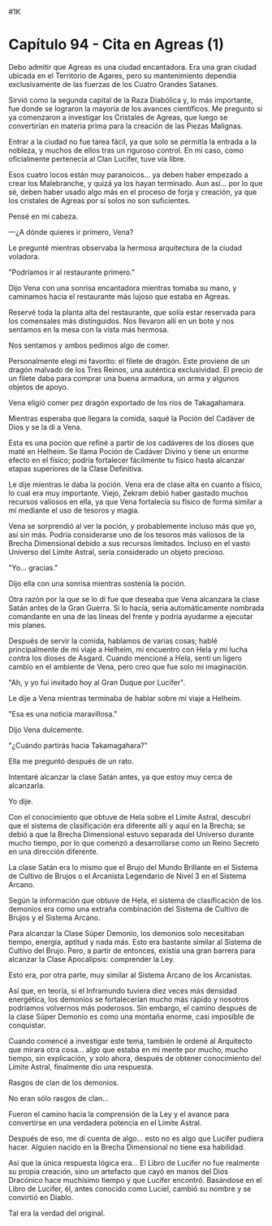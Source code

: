 
#1K 

# Capítulo 94 - Cita en Agreas (1)


Debo admitir que Agreas es una ciudad encantadora. Era una gran ciudad ubicada en el Territorio de Agares, pero su mantenimiento dependía exclusivamente de las fuerzas de los Cuatro Grandes Satanes.

Sirvió como la segunda capital de la Raza Diabólica y, lo más importante, fue donde se lograron la mayoría de los avances científicos. Me pregunto si ya comenzaron a investigar los Cristales de Agreas, que luego se convertirían en materia prima para la creación de las Piezas Malignas.

Entrar a la ciudad no fue tarea fácil, ya que solo se permitía la entrada a la nobleza, y muchos de ellos tras un riguroso control. En mi caso, como oficialmente pertenecía al Clan Lucifer, tuve vía libre.

Esos cuatro locos están muy paranoicos... ya deben haber empezado a crear los Malebranche, y quizá ya los hayan terminado. Aun así... por lo que sé, deben haber usado algo más en el proceso de forja y creación, ya que los cristales de Agreas por sí solos no son suficientes.

Pensé en mi cabeza.

—¿A dónde quieres ir primero, Vena?

Le pregunté mientras observaba la hermosa arquitectura de la ciudad voladora.

"Podríamos ir al restaurante primero."

Dijo Vena con una sonrisa encantadora mientras tomaba su mano, y caminamos hacia el restaurante más lujoso que estaba en Agreas.

Reservé toda la planta alta del restaurante, que solía estar reservada para los comensales más distinguidos. Nos llevaron allí en un bote y nos sentamos en la mesa con la vista más hermosa.

Nos sentamos y ambos pedimos algo de comer.

Personalmente elegí mi favorito: el filete de dragón. Este proviene de un dragón malvado de los Tres Reinos, una auténtica exclusividad. El precio de un filete daba para comprar una buena armadura, un arma y algunos objetos de apoyo.

Vena eligió comer pez dragón exportado de los ríos de Takagahamara.

Mientras esperaba que llegara la comida, saqué la Poción del Cadáver de Dios y se la di a Vena.

Esta es una poción que refiné a partir de los cadáveres de los dioses que maté en Helheim. Se llama Poción de Cadáver Divino y tiene un enorme efecto en el físico; podría fortalecer fácilmente tu físico hasta alcanzar etapas superiores de la Clase Definitiva.

Le dije mientras le daba la poción. Vena era de clase alta en cuanto a físico, lo cual era muy importante. Viejo, Zekram debió haber gastado muchos recursos valiosos en ella, ya que Vena fortalecía su físico de forma similar a mí mediante el uso de tesoros y magia.

Vena se sorprendió al ver la poción, y probablemente incluso más que yo, así sin más. Podría considerarse uno de los tesoros más valiosos de la Brecha Dimensional debido a sus recursos limitados. Incluso en el vasto Universo del Límite Astral, sería considerado un objeto precioso.

"Yo... gracias."

Dijo ella con una sonrisa mientras sostenía la poción.

Otra razón por la que se lo di fue que deseaba que Vena alcanzara la clase Satán antes de la Gran Guerra. Si lo hacía, sería automáticamente nombrada comandante en una de las líneas del frente y podría ayudarme a ejecutar mis planes.

Después de servir la comida, hablamos de varias cosas; hablé principalmente de mi viaje a Helheim, mi encuentro con Hela y mi lucha contra los dioses de Asgard. Cuando mencioné a Hela, sentí un ligero cambio en el ambiente de Vena, pero creo que fue solo mi imaginación.

"Ah, y yo fui invitado hoy al Gran Duque por Lucifer".

Le dije a Vena mientras terminaba de hablar sobre mi viaje a Helheim.

"Esa es una noticia maravillosa."

Dijo Vena dulcemente.

"¿Cuándo partirás hacia Takamagahara?"

Ella me preguntó después de un rato.

Intentaré alcanzar la clase Satán antes, ya que estoy muy cerca de alcanzarla.

Yo dije.

Con el conocimiento que obtuve de Hela sobre el Límite Astral, descubrí que el sistema de clasificación era diferente allí y aquí en la Brecha; se debió a que la Brecha Dimensional estuvo separada del Universo durante mucho tiempo, por lo que comenzó a desarrollarse como un Reino Secreto en una dirección diferente.

La clase Satán era lo mismo que el Brujo del Mundo Brillante en el Sistema de Cultivo de Brujos o el Arcanista Legendario de Nivel 3 en el Sistema Arcano.

Según la información que obtuve de Hela, el sistema de clasificación de los demonios era como una extraña combinación del Sistema de Cultivo de Brujos y el Sistema Arcano.

Para alcanzar la Clase Súper Demonio, los demonios solo necesitaban tiempo, energía, aptitud y nada más. Esto era bastante similar al Sistema de Cultivo del Brujo. Pero, a partir de entonces, existía una gran barrera para alcanzar la Clase Apocalipsis: comprender la Ley.

Esto era, por otra parte, muy similar al Sistema Arcano de los Arcanistas.

Así que, en teoría, si el Inframundo tuviera diez veces más densidad energética, los demonios se fortalecerían mucho más rápido y nosotros podríamos volvernos más poderosos. Sin embargo, el camino después de la clase Súper Demonio es como una montaña enorme, casi imposible de conquistar.

Cuando comencé a investigar este tema, también le ordené al Arquitecto que mirara otra cosa... algo que estaba en mi mente por mucho, mucho tiempo, sin explicación, y solo ahora, después de obtener conocimiento del Límite Astral, finalmente dio una respuesta.

Rasgos de clan de los demonios.

No eran sólo rasgos de clan...

Fueron el camino hacia la comprensión de la Ley y el avance para convertirse en una verdadera potencia en el Límite Astral.

Después de eso, me di cuenta de algo... esto no es algo que Lucifer pudiera hacer. Alguien nacido en la Brecha Dimensional no tiene esa habilidad.

Así que la única respuesta lógica era... El Libro de Lucifer no fue realmente su propia creación, sino un artefacto que cayó en manos del Dios Dracónico hace muchísimo tiempo y que Lucifer encontró. Basándose en el Libro de Lucifer, él, antes conocido como Luciel, cambió su nombre y se convirtió en Diablo.

Tal era la verdad del original.